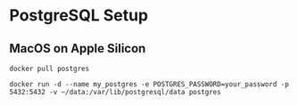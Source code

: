 # PostgreSQL Setup

## MacOS on Apple Silicon

```docker
docker pull postgres

docker run -d --name my_postgres -e POSTGRES_PASSWORD=your_password -p 5432:5432 -v ~/data:/var/lib/postgresql/data postgres
```
